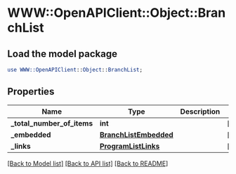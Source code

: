 # WWW::OpenAPIClient::Object::BranchList

## Load the model package
```perl
use WWW::OpenAPIClient::Object::BranchList;
```

## Properties
Name | Type | Description | Notes
------------ | ------------- | ------------- | -------------
**_total_number_of_items** | **int** |  | [optional] 
**_embedded** | [**BranchListEmbedded**](BranchListEmbedded.md) |  | [optional] 
**_links** | [**ProgramListLinks**](ProgramListLinks.md) |  | [optional] 

[[Back to Model list]](../README.md#documentation-for-models) [[Back to API list]](../README.md#documentation-for-api-endpoints) [[Back to README]](../README.md)


